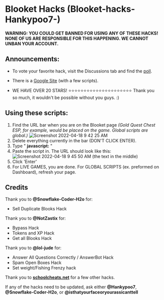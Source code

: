 # Blooket Hacks (Blooket-hacks-Hankypoo7-)
**WARNING: YOU COULD GET BANNED FOR USING ANY OF THESE HACKS! NONE OF US ARE RESPONSIBLE FOR THIS HAPPENING. WE CANNOT UNBAN YOUR ACCOUNT.**
## Announcements:
- To vote your favorite hack, visit the Discussions tab and find the [poll](https://github.com/Hankypoo7/Blooket-hacks-Hankypoo7-/discussions/59).

- There is a [Google Site](https://sites.google.com/pasdknights.org/blooket-blacket-hacks) (with a few scripts).

- WE HAVE OVER 20 STARS! ⭐⭐⭐⭐⭐⭐⭐⭐⭐⭐⭐⭐⭐⭐⭐⭐⭐⭐⭐⭐⭐ Thank you so much, it wouldn't be possible without you guys.  :)

## Using these scripts:

1. Find the URL bar when you are on the Blooket page *(Gold Quest Chest ESP, for example, would be placed on the game. Global scripts are global.)*
![Screenshot 2022-04-18 9 42 25 AM](https://user-images.githubusercontent.com/100436822/163824930-26969fa2-b8dd-4e09-bc0a-16a815298f30.png)
2. Delete everything currently in the bar (DON'T CLICK ENTER).
3. Type   "  **javascript:**  "
4. Paste the script in.
The URL should look like this:
![Screenshot 2022-04-18 9 45 50 AM](https://user-images.githubusercontent.com/100436822/163825308-ed7728b2-e31f-4f0a-826a-5f43e30cbc72.png)
(the text in the middle)
5. Click 'Enter'
6. For LIVE GAMES, you are done. For GLOBAL SCRIPTS (ex. preformed on Dashboard), refresh your page.

## Credits
Thank you to **@Snowflake-Coder-H2o** for:
- Sell Duplicate Blooks Hack

Thank you to **@NotZastix** for:
- Bypass Hack
- Tokens and XP Hack
- Get all Blooks Hack

Thank you to **@lol-jude** for:
- Answer All Questions Correctly / AnswerBot Hack
- Spam Open Boxes Hack
- Set weight/Fishing Frenzy hack

Thank you to **[schoolcheats.net](https://schoolcheats.net)** for a few other hacks.

If any of the hacks need to be updated, ask either **@Hankypoo7**, **@Snowflake-Coder-H2o**, or  **@isthatyourfaceoryourassicanttell**
